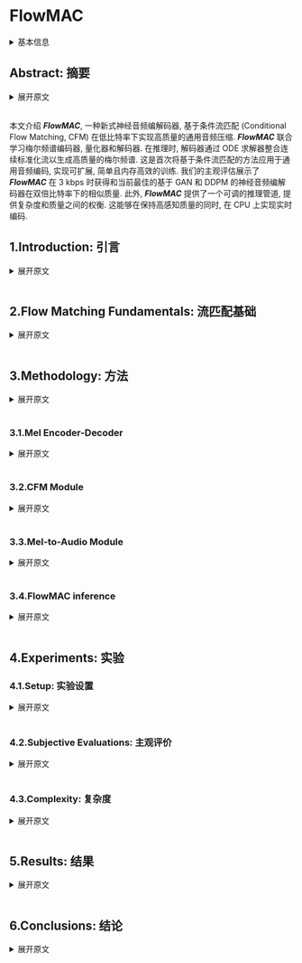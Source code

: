 # FlowMAC

<details>
<summary>基本信息</summary>

- 标题: "FlowMAC: Conditional Flow Matching for Audio Coding at Low Bit Rates"
- 作者: 
  - 01 Nicola Pia
  - 02 Martin Strauss
  - 03 Markus Multrus 
  - 04 Bernd Edler
- 链接: 
  - [ArXiv](https://arxiv.org/abs/2409.17635)
  - [Publication] Submitted to ICASSP 2025
  - [Github]
  - [Demo]
- 文件: 
  - [ArXiv](_PDF/2409.17635v1__FlowMAC__Conditional_Flow_Matching_for_Audio_Coding_at_Low_Bit_Rates.pdf)
  - [Publication] #TODO

</details>

## Abstract: 摘要

<details>
<summary>展开原文</summary>

This paper introduces ***FlowMAC***, a novel neural audio codec for high-quality general audio compression at low bit rates based on conditional flow matching (CFM). 
***FlowMAC*** jointly learns a mel spectrogram encoder, quantizer and decoder. 
At inference time the decoder integrates a continuous normalizing flow via an ODE solver to generate a high-quality mel spectrogram. 
This is the first time that a CFM-based approach is applied to general audio coding, enabling a scalable, simple and memory efficient training. 
Our subjective evaluations show that ***FlowMAC*** at 3 kbps achieves similar quality as state-of-the-art GAN-based and DDPM-based neural audio codecs at double the bit rate. 
Moreover, ***FlowMAC*** offers a tunable inference pipeline, which permits to trade off complexity and quality. 
This enables real-time coding on CPU, while maintaining high perceptual quality.

</details>
<br>

本文介绍 ***FlowMAC***, 一种新式神经音频编解码器, 基于条件流匹配 (Conditional Flow Matching, CFM) 在低比特率下实现高质量的通用音频压缩.
***FlowMAC*** 联合学习梅尔频谱编码器, 量化器和解码器.
在推理时, 解码器通过 ODE 求解器整合连续标准化流以生成高质量的梅尔频谱.
这是首次将基于条件流匹配的方法应用于通用音频编码, 实现可扩展, 简单且内存高效的训练.
我们的主观评估展示了 ***FlowMAC*** 在 3 kbps 时获得和当前最佳的基于 GAN 和 DDPM 的神经音频编解码器在双倍比特率下的相似质量.
此外, ***FlowMAC*** 提供了一个可调的推理管道, 提供复杂度和质量之间的权衡.
这能够在保持高感知质量的同时, 在 CPU 上实现实时编码.


## 1.Introduction: 引言

<details>
<summary>展开原文</summary>

In the modern digital world, audio codecs are used on a day-to-day basis, so every technological advancement can have a large impact.
In recent years, deep neural networks (DNNs) revolutionized the field of audio compression.
Early approaches~\cite{firstnn_coding,knet_coding,zhen2020efficientscalableneuralresidual} control the compression at via entropy-based losses and ensure good quality via reconstruction losses. 
With the advent of deep generative models the quality of neural codecs at bit rates lower than 12 kbps greatly improved. 

While for speech coding many different approaches were proven to be successful~\cite{wavenet_coding,lpcnet_coding,ssmgan,cascade_coding}, the general audio codec SoundStream~\cite{soundstream} established a new paradigm of training a residual VQ-VAE~\cite{vq_vae} via an additional GAN loss end-to-end (e2e).
For this, a DNN-encoder extracts a learned latent, a residual VQ generates the bit stream, and a DNN-decoder synthesizes the audio.
All the modules are jointly learned via a combination of multiple spectral reconstruction, VQ-VAE codebook and commitment and adversarial losses.

Various improvements on the design of SoundStream were proposed afterwards.
EnCodec~\cite{defossez2023encodec} used recurrent networks and an improved compression capability via entropy coding based on language models in the quantizer.
The Descript-Audio-Codec (DAC)~\cite{dac} achieved high quality extending on the model size, using innovative audio-specific activations~\cite{snake}, and scaling up the discriminator architecture.

The e2e VQ-GAN approach offers a great flexibility in the design and complexity of the codec~\cite{tfnet,pia22_interspeech,funcodec}.
However, it often entails a complicated and unstable training pipeline, which sometimes fails to meet quality expectations for challenging signal types, particularly at bit rates lower than 6 kbps.

Denoising Diffusion Probabilistic Models (DDPMs) were proposed recently for speech~\cite{ladiffcodec} and general audio~\cite{NEURIPS2023_MDB,liu2024semanticodecultralowbitrate}.
While~\cite{liu2024semanticodecultralowbitrate} targets semantic coding at ultra low bit rates, MultiBandDiffusion (MBD)~\cite{NEURIPS2023_MDB} is a decoder model that enables high-quality synthesis of the EnCodec latent at 1.5, 3 and 6 kbps for general audio.
This model uses a time-domain subband-based decoding scheme and achieves state-of-the-art quality for music.
The high complexity of this model makes it hard to use in embedded devices and its dependency on a pre-trained bit stream might limit its compression capabilities.

VQ-GANs entail a highly involved training pipeline and the existing DDPMs are computationally heavy models.
This demonstrates the need for a solution that is easy to train, while offering high quality performance at acceptable complexity.

Recently, a new paradigm to train continuous normalizing flows (CNFs) called conditional flow matching (CFM) emerged~\cite{lipman2023flow} and demonstrated state-of-the-art quality for both image~\cite{esser2024scalingrectifiedflowtransformers} and audio generation~\cite{matcha, p_flow, le2023voicebox}.
This approach offers a simple training pipeline at much lower inference and training costs compared to DDPMs. 

In this work, we present the \textbf{Flow} \textbf{M}atching \textbf{A}udio \textbf{C}odec (\textbf{FlowMAC}), a new audio compression model for low bit rate coding of general audio at $24$ kHz audio based on CFM.
Our proposed approach learns a mel spectrogram encoder, residual VQ, and decoder via a combination of a simple reconstruction loss and the CFM objective.
The CFM-based decoder generates realistic mel spectrograms from the discrete latent, which is then converted to waveform domain via an efficient version of BigVGAN~\cite{lee2023bigvgan}.
The model design is simple and the training pipeline is stable and efficient.

Our contributions can be summarized as follows: 
- We introduce FlowMAC, a CFM-based mel spectrogram codec offering a simple and efficient training pipeline.
- Our listening test results demonstrate that FlowMAC achieves state-of-the-art quality at 3 kbps matching GAN-based and DDPM-based solutions at double the bit rate.
- We propose an efficient version of FlowMAC capable of coding at high quality and faster than real time on a CPU.

</details>
<br>

## 2.Flow Matching Fundamentals: 流匹配基础

<details>
<summary>展开原文</summary>

For neural audio coding, we learn an encoder-decoder architecture that compresses input mel spectrograms into a quantized bit stream.
We then use the information from this bit stream to condition a CFM-based mel spectrogram decoder for high-quality mel spectrogram generation.
To this end, we consider the distribution $q$ of mel spectrograms of the input audio signals and we learn a time-dependent vector field $\mathbf{u}_t$, whose flow transforms a Gaussian prior $p_0$ into $q$.

Flow matching~\cite{lipman2023flow} describes a method to fit a time-dependent probability density path $p_t:[0,1] \times \mathbb{R}^d \rightarrow \mathbb{R}^{\ge 0}$ between a simple sampling distribution $p_0(\mathbf{x})$ and the target data distribution $q(\mathbf{x})$, where $t \in [0,1]$ and $\mathbf{x} \in \mathbb{R}^d$.
More precisely it defines a framework to train a CNF $\phi_t$ via learning its associated vector field $\mathbf{u}_t$ directly.

Following Section 4.1 in~\cite{lipman2023flow} we define 

\[
p_t(\mathbf{x}|\mathbf{x}_1) = \mathcal{N}\left(\mathbf{x}; \mu_t(\mathbf{x}_1), \sigma_t(\mathbf{x}_1)^2\mathbf{I}\right),
\]

where $\mathbf{x}_1\sim q(\mathbf{x}_1)$ sampled from the train set, $\mu_t(x) = t \mathbf{x}_1$, and $\sigma_t = 1 - (1 - \sigma_\text{min})t$ with $\sigma_\text{min} \ll 1$.
This defines a Gaussian path where $p_0$ is the standard Gaussian and $p_1$ is a Gaussian centered at $\mathbf{x}_1$ with small variance.
Theorem 3 in \cite{lipman2023flow} shows that this probability path is generated by the Optimal Transport Conditional Vector Field

\[
\mathbf{u}_t(\mathbf{x}|\mathbf{x}_1) = \frac{\mathbf{x}_1 - (1 - \sigma_\text{min})\mathbf{x}}{1 - (1 - \sigma_\text{min})t}.
\]

This yields the conditional flow matching objective

\[
\begin{aligned}
	\mathcal{L}_{\textup{CFM}}(\theta) 
  &= \mathbb{E}_{t,q(\mathbf{x}_1),p_t(\mathbf{x}|\mathbf{x}_1)} \|\mathbf{v}_t(\mathbf{x};\theta) - \mathbf{u}_t(\mathbf{x}|\mathbf{x}_1)\|^2\\
	& = \mathbb{E}_{t,q(\mathbf{x}_1),p_0(\mathbf{x}_0)} \|\mathbf{v}_t(\mathbf{x};\theta) - \left(\mathbf{x}_1 - (1 - \sigma_\text{min})\mathbf{x}_0\right)\|^2
\end{aligned}
\]

where $\mathbf{v}_t(\mathbf{x}, \theta)$ denotes a DNN parametrized by $\theta$, the time step $t \sim \mathbb{U}[0,1]$ is sampled from a uniform distribution.

For our system the neural network $\mathbf{v}_t(\mathbf{x};\theta)$ is additionally conditioned on the decoded bit stream $c$ obtained from a learned mel spectrogram compression network.
During inference, $\mathbf{v}_t$ takes $c$ as input and a Gaussian noise sample $\mathbf{x}_0$ and outputs the derivatives of the corresponding CNF.
This flow is then integrated using an ODE solver, e.g. the Euler method.

</details>
<br>

## 3.Methodology: 方法

<details>
<summary>展开原文</summary>

The architecture of FlowMAC is illustrated in Figure~\ref{fig:arch}.

</details>
<br>

### 3.1.Mel Encoder-Decoder

<details>
<summary>展开原文</summary>

The $128$ mel spectrogram bands are calculated on the input $24$ kHz audio with hop size $512$ and window of $2048$ samples, hence, yielding 47 frames per second.
Mean and standard deviations are calculated offline for the whole dataset and used as fixed normalization factors for the input.
The normalized mel spectrogram passes through a 1$\times$1 convolutional layer with 128 channels to extract features for the encoder.
The encoder is a sequence of multi-head attention (MHA), dropout, layer normalization, feed-forward and dropout layers, producing a latent vector to be quantized.
The network block is repeated $N=6$ times. 

The decoder architecture follows the same structure as the encoder.
Finally, a 1$\times$1 convolutional layer serves as a final projection layer to generate the decoded quantized mel spectrogram.
The sum of MSE and MAE losses ($\mathcal{L}_{prior}$) serves as reconstruction loss for the input mel spectrogram. 

For quantization we use a learned residual VQ based on VQ-VAE~\cite{vq_vae}, with projections to small dimensional spaces similar to~\cite{dac}.
FlowMAC uses a codebook size of 256 and 8 quantizer stages and a downsampling dimension 16 for the 128-dimensional latent.
Using 8 bits per level with 47 frames per second results in a rounded total of 3 kbps.

</details>
<br>

### 3.2.CFM Module

<details>
<summary>展开原文</summary>

The CFM architecture follows~\cite{matcha} and uses a U-Net with residual 1D convolutional blocks and transformer blocks with snakebeta activations~\cite{lee2023bigvgan}.
Finally, the output of the U-Net passes through a 1D Block consisting of a 1D convolution, group normalization and a Mish activation~\cite{misra2020mishselfregularizednonmonotonic}, after which a 1$\times$1 convolutional layer creates the final output.
The corresponding time-step embeddings use a RoPE-Embedding as in~\cite{grad_tts}.

The CFM decoder is conditioned on the decoded quantized mel spectrogram via concatenation to the input Gaussian noise to estimate the corresponding vector field.
The optimization criteria $\mathcal{L}_{\text{CFM}}$ is defined in Section~\ref{sec:fm}. 

Overall, the training objective for the whole system is then

\[
	\mathcal{L} = \lambda_p \mathcal{L}_{prior} + \lambda_v\mathcal{L}_{q} + \mathcal{L}_{\text{CFM}},
\]

where $\lambda_p=0.01$ and $\lambda_v=0.25$ denote weighting factors for the prior and VQ-VAE loss ($\mathcal{L}_{q}$). 
To improve the CFM training, we sample the timestep $t$ according to a logit normal distribution~\cite{esser2024scalingrectifiedflowtransformers} for each mini-batch.
In addition, we train our model with a classifier-free guidance (CFG) technique~\cite{ho2021classifierfree}, where the decoded mel spectrogram condition is set to zero with a probability of $p_g=0.2$, which improves signal quality.

</details>
<br>

### 3.3.Mel-to-Audio Module

<details>
<summary>展开原文</summary>

As mel-to-audio module, we re-train a smaller version of BigVGAN~\cite{lee2023bigvgan} on our data: We adapt the mel spectrogram calculation to fit the setting described in Section~\ref{subsec:enc-dec}.
Then, we decrease the decoder initial channels to 1024 and use an additional upsampling layer.
This yields a smaller architecture than the original BigVGAN. %, whose number of parameters is comparable with the DAC Decoder.

Notice that the dependence of our system on this mel-to-audio module for the final audio synthesis leads to a highest achievable quality dictated by BigVGAN's performance.
This is saturated by our mel spectrogram codec and our subjective evaluations confirm this phenomenon.

</details>
<br>

### 3.4.FlowMAC inference

<details>
<summary>展开原文</summary>

Thanks to the residual vector quantizer we achieve bit rate scalability via dropping out codebook levels at inference time.
Moreover, the iterative nature of the Euler method used for inference enables some freedom on the number of function evaluations (NFE) for the CFM decoder.
FlowMAC works at 1.5 and 3 kbps, uses 32 steps for the ODE solver and factor 1 for the CFG, hence, leading to a total of 64 NFE. 

Early experimentation showed that the quality of the mel coder subsystem quickly saturates.
To test this, we introduce FlowMAC-CQ, a separately trained model at 6 kbps.
For this we use the same hyperparameters and NFE as for FlowMAC.
Finally, we test the quality-complexity trade-off via using a single step for the Euler method and no CFG, hence, obtaining FlowMAC-LC and using 1 NFE.

Informal listening showed that using more than 64 NFE did not bring significant improvement in quality.
Careful attention needs to be placed on the choice of the CFG factor: values smaller than 0.2 usually lead to noisy signals (except for the single-step Euler method) and values bigger that 2 overestimate the energy and introduce unwanted artifacts.

</details>
<br>

## 4.Experiments: 实验

### 4.1.Setup: 实验设置

<details>
<summary>展开原文</summary>

We train both FlowMAC and BigVGAN on a combination of the full LibriTTS~\cite{libri_tts} clean and dev train subsets as in~\cite{lee2023bigvgan} and an internal music database consisting of $640$ hours of high-quality music of various genres.
The sampling rate for all datapoints was $24$ kHz.

BigVGAN was trained following the official implementation~\cite{bigvgancode} for 1M iterations on a single A100 GPU. 
FlowMAC was trained with the Adam optimizer with learning rate $10^{-4}$, a segment length of 2 s and batch size of 128 for 700k iterations on a single RTX3080.

</details>
<br>

### 4.2.Subjective Evaluations: 主观评价

<details>
<summary>展开原文</summary>

To evaluate the proposed system, we perform a P.808 DCR~\cite{p808} listening test with naive listeners and a MUSHRA~\cite{mushra2015} listening test with expert listeners. 
To this end, we design a test set of 12 items carefully selected to represent typical challenging signals for audio codecs.
The test set includes 4 clean and noisy speech samples (male, female, child and speech over music, including fast and emotional speech with varying prosody), 5 music items of various genres (including rock, pop, classical and electronic), and 3 out-of-distribution items (castanets, harpsichord and glockenspiel).

For the P.808 DCR test we compare FlowMAC to state-of-the-art DNN-based audio codecs and a well-known legacy codec.
We select the GAN-based audio codecs DAC~\cite{dac} and EnCodec~\cite{defossez2023encodec}, and the DDPM-baseline MBD~\cite{NEURIPS2023_MDB}.
We use the official implementations and pre-trained weights for all those models \cite{copet2023simple,daccode}.%\footnote{https://github.com/facebookresearch/audiocraft/}$^,$\footnote{https://github.com/descriptinc/descript-audio-codec}.  
We recognize that the training sets vary strongly between the conditions.
Still, we consider it useful to compare our system with well-established and robust codecs.

As a measure of the highest achievable quality with FlowMAC we include the copy-synthesis of the signals via BigVGAN.
As a benchmark legacy-condition we use an internal implementation of the MPEG-D USAC Standard~\cite{neuendorf2013the}.
This works on full-band audio, but we downsample the decoded signal to 24 kHz to more closely measure the differences in the codecs at this sample rate.
This puts USAC at a disadvantage and may result in lower scores for it.
As a lower anchor a low-pass filter with cutoff frequency of 3.5 kHz was used.

The P.808 DCR offers a good overall idea of the average quality of the different conditions in the test.
The MUSHRA test provides finer comparisons between a subset of the most promising conditions.
Therefore, BigVGAN, FlowMAC at 3 kbps, DAC at 6 kbps, MBD at 6 kbps and USAC at 8 kbps are selected for the MUSHRA test.

</details>
<br>

### 4.3.Complexity: 复杂度

<details>
<summary>展开原文</summary>

We measure the complexity of the DNN-based codec systems included in the MUSHRA listening test and FlowMAC-LC in terms of numbers of parameters and real-time factor (RTF).
Table~\ref{tab:cx} summarizes the results.
The only condition able to generate the audio faster than real time is FlowMAC-LC.
We do not report the complexity figures for USAC, but we notice it is significantly faster than the DNN-based codecs.
The implementation of the DNN codecs are not optimized for synthesis speed.
We notice that none of the codecs is able to operate at low algorithmic delay, hence faster than real time generation would not enable the application of these codecs in telecommunications.

</details>
<br>

## 5.Results: 结果

<details>
<summary>展开原文</summary>

Figure~\ref{fig:p808} illustrates the results of the P.808 DCR listening test with 46 listeners.
The results from the naive listeners confirm that both FlowMAC and FlowMAC-LC are the best models at 3 kbps, being on average on par with EnCodec and MBD at 6 kbps.
FlowMAC at 1.5 kbps shows a significant quality drop, while no significant quality improvement is achieved by the 6 kbps version FlowMAC-CQ.
As expected, the copy-synthesis with BigVGAN offers the highest achievable quality for our system.
FlowMAC-LC's average rating are lower than the high-complexity version. Still, the test confirms that it is a competitive baseline.
For naive listeners the higher frequency resolution of DAC 44.1 kHz at 8 kbps offers does not offer an advantage over the 24 kHz model.

Overall we notice that the all DNN conditions achieve comparable quality with the legacy USAC condition at similar bit rates, the only exception being FlowMAC at 3 kbps.

The results of the MUSHRA test with 14 listeners are illustrated in Figure~\ref{fig:mushra}.
While USAC 8 kbps has a quality advantage on average over the other codecs here, this test demonstrates that FlowMAC at 3 kbps performs similar to DAC 6 kbps and both conditions outperform MBD 6 kbps.
We notice that the performance of the DNN-based codecs highly varies for different items in the test set.
In particular, FlowMAC performs poorly on the out-of-distribution test items, while its performance is on average comparable with DAC for speech and music.
The copy-synthesis from BigVGAN performs best average and offers an measurement of the highest quality achievable with FlowMAC.
We notice that these results more clearly highlight fine difference between the codecs, but are overall in accordance with our P.808 test results.

</details>
<br>

## 6.Conclusions: 结论

<details>
<summary>展开原文</summary>

This work proposed FlowMAC, a low bit rate neural audio codec for high-quality coding at 3 kbps.
We present a novel approach for training and synthesis for a neural audio codec based on CFM.
Our subjective evaluations demonstrate that FlowMAC outperforms strong baselines while offering manageable complexity.

</details>
<br>
